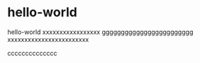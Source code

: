 # hello-world
hello-world
xxxxxxxxxxxxxxxxx
gggggggggggggggggggggggg
xxxxxxxxxxxxxxxxxxxxxxxx

cccccccccccccc
